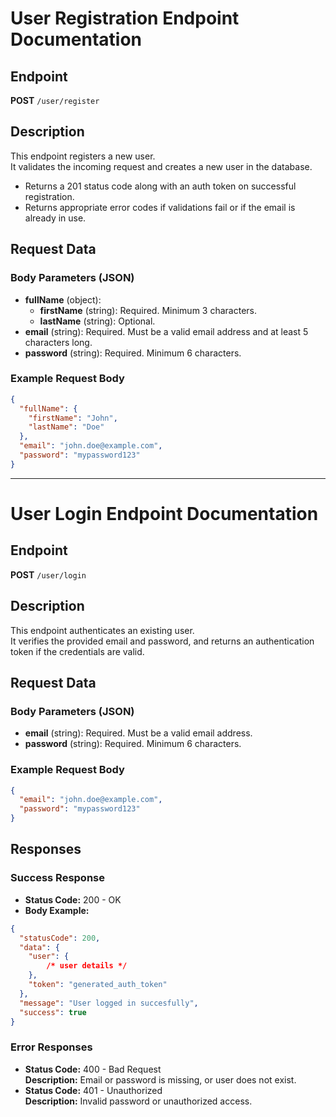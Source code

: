 # User Registration Endpoint Documentation

## Endpoint
**POST** `/user/register`

## Description
This endpoint registers a new user.  
It validates the incoming request and creates a new user in the database.  
- Returns a 201 status code along with an auth token on successful registration.
- Returns appropriate error codes if validations fail or if the email is already in use.

## Request Data

### Body Parameters (JSON)
- **fullName** (object):  
  - **firstName** (string): Required. Minimum 3 characters.
  - **lastName** (string): Optional.
- **email** (string): Required. Must be a valid email address and at least 5 characters long.
- **password** (string): Required. Minimum 6 characters.

### Example Request Body
```json
{
  "fullName": {
    "firstName": "John",
    "lastName": "Doe"
  },
  "email": "john.doe@example.com",
  "password": "mypassword123"
}
```

---

# User Login Endpoint Documentation

## Endpoint
**POST** `/user/login`

## Description
This endpoint authenticates an existing user.  
It verifies the provided email and password, and returns an authentication token if the credentials are valid.

## Request Data

### Body Parameters (JSON)
- **email** (string): Required. Must be a valid email address.
- **password** (string): Required. Minimum 6 characters.

### Example Request Body
```json
{
  "email": "john.doe@example.com",
  "password": "mypassword123"
}
```

## Responses

### Success Response
- **Status Code:** 200 - OK  
- **Body Example:**
```json
{
  "statusCode": 200,
  "data": {
    "user": { 
        /* user details */
    },
    "token": "generated_auth_token"
  },
  "message": "User logged in succesfully",
  "success": true
}
```

### Error Responses
- **Status Code:** 400 - Bad Request  
  **Description:** Email or password is missing, or user does not exist.
- **Status Code:** 401 - Unauthorized  
  **Description:** Invalid password or unauthorized access.